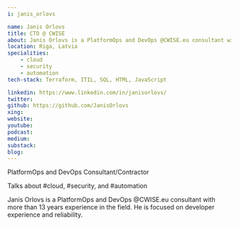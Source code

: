 ```yaml
---
i: janis_orlovs

name: Janis Orlovs
title: CTO @ CWISE
about: Janis Orlovs is a PlatformOps and DevOps @CWISE.eu consultant with more than 13 years experience in the field.
location: Riga, Latvia
specialities:
    - cloud
    - security
    - automation
tech-stack: Terraform, ITIL, SQL, HTML, JavaScript

linkedin: https://www.linkedin.com/in/janisorlovs/
twitter:
github: https://github.com/JanisOrlovs
xing:
website:
youtube:
podcast:
medium:
substack:
blog:
---
```


PlatformOps and DevOps Consultant/Contractor

Talks about #cloud, #security, and #automation

Janis Orlovs is a PlatformOps and DevOps @CWISE.eu consultant with more than 13 years experience in the field. He is focused on developer experience and reliability.
